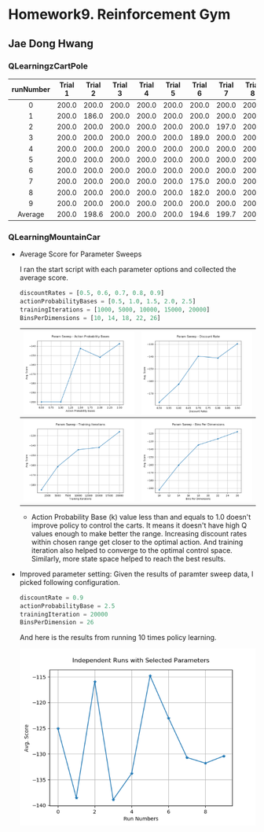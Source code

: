 # Homework9. Reinforcement Gym

## Jae Dong Hwang

### QLearningzCartPole

| runNumber | Trial 1 | Trial 2 | Trial 3 | Trial 4 | Trial 5 | Trial 6 | Trial 7 | Trial 8 | Trial 9 | Trial 10 |
|:-:|:-:|:-:|:-:|:-:|:-:|:-:|:-:|:-:|:-:|:-:|
|0|200.0|200.0|200.0|200.0|200.0|200.0|200.0|200.0|200.0|200.0|
|1|200.0|186.0|200.0|200.0|200.0|200.0|200.0|200.0|128.0|200.0|
|2|200.0|200.0|200.0|200.0|200.0|200.0|197.0|200.0|200.0|200.0|
|3|200.0|200.0|200.0|200.0|200.0|189.0|200.0|200.0|200.0|200.0|
|4|200.0|200.0|200.0|200.0|200.0|200.0|200.0|200.0|125.0|200.0|
|5|200.0|200.0|200.0|200.0|200.0|200.0|200.0|200.0|123.0|200.0|
|6|200.0|200.0|200.0|200.0|200.0|200.0|200.0|200.0|168.0|200.0|
|7|200.0|200.0|200.0|200.0|200.0|175.0|200.0|200.0|119.0|200.0|
|8|200.0|200.0|200.0|200.0|200.0|182.0|200.0|200.0|129.0|200.0|
|9|200.0|200.0|200.0|200.0|200.0|200.0|200.0|200.0|200.0|200.0|
| Average |200.0|198.6|200.0|200.0|200.0|194.6|199.7|200.0|159.2|200.0|

### QLearningMountainCar

* Average Score for Parameter Sweeps
  
  I ran the start script with each parameter options and collected the average score.

  ```python
  discountRates = [0.5, 0.6, 0.7, 0.8, 0.9]  
  actionProbabilityBases = [0.5, 1.0, 1.5, 2.0, 2.5] 
  trainingIterations = [1000, 5000, 10000, 15000, 20000]
  BinsPerDimensions = [10, 14, 18, 22, 26]
  ```

  |![mt_cart_actionProbabilityBases](img/mt_cart_actionProbabilityBases.png) | ![mt_cart_discountrate](img/mt_cart_discountrate.png)|
  |-|-|
  | ![mt_cart_trainingIterations](img/mt_cart_trainingIterations.png)| ![mt_cart_BinsPerDimensions](img/mt_cart_BinsPerDimensions.png)|

  * Action Probability Base (k) value less than and equals to 1.0  doesn't improve policy to control the carts. It means it doesn't have high Q values enough to make better the range. Increasing discount rates within chosen range get closer to the optimal action. And training iteration also helped to converge to the optimal control space. Similarly, more state space helped to reach the best results.

* Improved parameter setting:
  Given the results of paramter sweep data, I picked following configuration.

  ```python
  discountRate = 0.9
  actionProbabilityBase = 2.5
  trainingIteration = 20000
  BinsPerDimension = 26
  ```
  And here is the results from running 10 times policy learning.

  ![](img/mt_cart_best_params.png)
